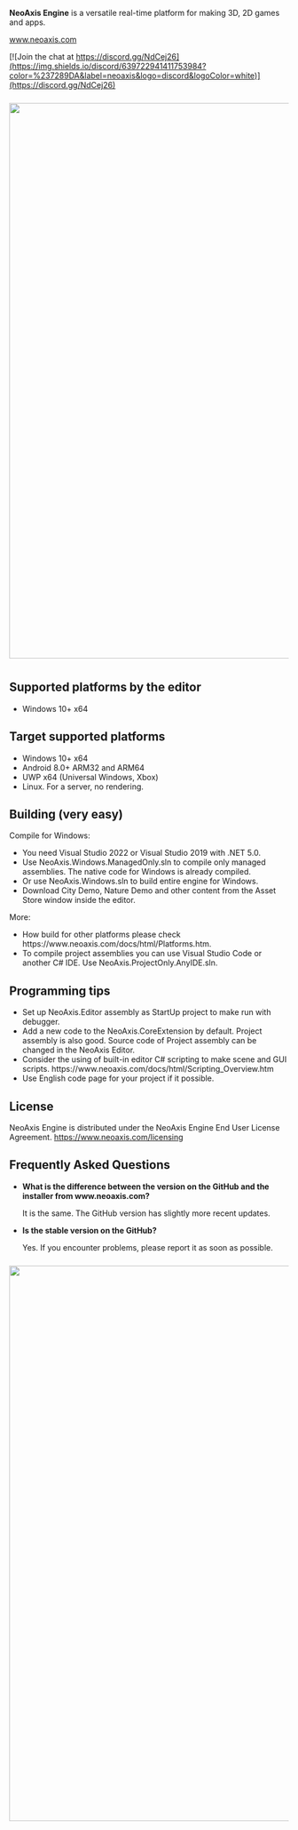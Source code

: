<b>NeoAxis Engine</b> is a versatile real-time platform for making 3D, 2D games and apps.

<a href="https://www.neoaxis.com/">www.neoaxis.com</a>

[![Join the chat at https://discord.gg/NdCej26](https://img.shields.io/discord/639722941411753984?color=%237289DA&label=neoaxis&logo=discord&logoColor=white)](https://discord.gg/NdCej26)

<div class="image" align="center"><a href="https://www.neoaxis.com/images/2021_2/NeoAxis_2021_2_CharacterScene2.png"><img src="https://www.neoaxis.com/images/2021_2/NeoAxis_2021_2_CharacterScene2.jpg" alt="" width="1000" vspace="10"></a></div>

<h2>Supported platforms by the editor</h2>
<ul>
<li>Windows 10+ x64</li>
</ul>

<h2>Target supported platforms</h2>
<ul>
<li>Windows 10+ x64</li>
<li>Android 8.0+ ARM32 and ARM64</li>
<li>UWP x64 (Universal Windows, Xbox)</li>
<li>Linux. For a server, no rendering.</li>
</ul>

<h2>Building (very easy)</h2>

Compile for Windows:
<ul>
<li>You need Visual Studio 2022 or Visual Studio 2019 with .NET 5.0.</li>
<li>Use NeoAxis.Windows.ManagedOnly.sln to compile only managed assemblies. The native code for Windows is already compiled.</li>
<li>Or use NeoAxis.Windows.sln to build entire engine for Windows.</li>
<li>Download City Demo, Nature Demo and other content from the Asset Store window inside the editor.</li>
</ul>

More:
<ul>
<li>How build for other platforms please check https://www.neoaxis.com/docs/html/Platforms.htm.</li>
<li>To compile project assemblies you can use Visual Studio Code or another C# IDE. Use NeoAxis.ProjectOnly.AnyIDE.sln.</li>
</ul>

<h2>Programming tips</h2>
<ul>
<li>Set up NeoAxis.Editor assembly as StartUp project to make run with debugger.</li>
<li>Add a new code to the NeoAxis.CoreExtension by default. Project assembly is also good. Source code of Project assembly can be changed in the NeoAxis Editor.</li>
<li>Consider the using of built-in editor C# scripting to make scene and GUI scripts. https://www.neoaxis.com/docs/html/Scripting_Overview.htm</li>
<li>Use English code page for your project if it possible.</li>
</ul>

<h2>License</h2>

NeoAxis Engine is distributed under the NeoAxis Engine End User License Agreement. https://www.neoaxis.com/licensing

<h2>Frequently Asked Questions</h2>
<ul>
<li><b>What is the difference between the version on the GitHub and the installer from www.neoaxis.com?</b>

It is the same. The GitHub version has slightly more recent updates.

<li><b>Is the stable version on the GitHub?</b>

Yes. If you encounter problems, please report it as soon as possible.</li>

</ul>

<div class="image" align="center"><a href="https://www.neoaxis.com/images/2024_1/NeoAxisEngine_2024_1_CityDemo1.jpg"><img src="https://www.neoaxis.com/images/2024_1/NeoAxisEngine_2024_1_CityDemo1.jpg" alt="" width="1000" vspace="10"></a></div>
